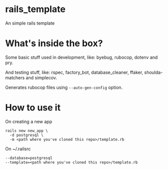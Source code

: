 # rails_template
An simple rails template

# What's inside the box?

Some basic stuff used in development, like: byebug, rubocop, dotenv and pry.

And testing stuff, like: rspec, factory_bot, database_cleaner, ffaker, shoulda-matchers and simplecov.

Generates rubocop files using `--auto-gen-config` option.

# How to use it
On creating a new app
```
rails new new_app \
  -d postgresql \
  -m <path where you've cloned this repo>/template.rb
```

On ~/.railsrc
```
--database=postgresql
--template=<path where you've cloned this repo>/template.rb
```